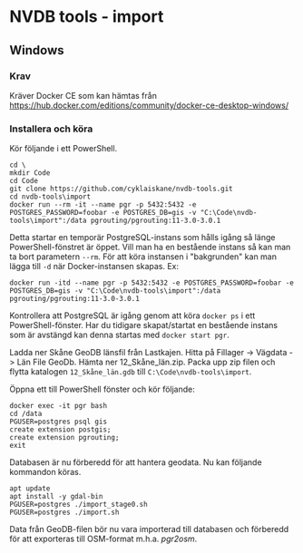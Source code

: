 # NVDB tools - import

## Windows

### Krav

Kräver Docker CE som kan hämtas från https://hub.docker.com/editions/community/docker-ce-desktop-windows/

### Installera och köra

Kör följande i ett PowerShell.

```shell
cd \
mkdir Code
cd Code
git clone https://github.com/cyklaiskane/nvdb-tools.git
cd nvdb-tools\import
docker run --rm -it --name pgr -p 5432:5432 -e POSTGRES_PASSWORD=foobar -e POSTGRES_DB=gis -v "C:\Code\nvdb-tools\import":/data pgrouting/pgrouting:11-3.0-3.0.1
```

Detta startar en temporär PostgreSQL-instans som hålls igång så länge PowerShell-fönstret är öppet. Vill man ha en bestående instans så kan man ta bort parametern `--rm`. För att köra instansen i "bakgrunden" kan man lägga till `-d` när Docker-instansen skapas. Ex:

```shell
docker run -itd --name pgr -p 5432:5432 -e POSTGRES_PASSWORD=foobar -e POSTGRES_DB=gis -v "C:\Code\nvdb-tools\import":/data pgrouting/pgrouting:11-3.0-3.0.1
```

Kontrollera att PostgreSQL är igång genom att köra `docker ps` i ett PowerShell-fönster. Har du tidigare skapat/startat en bestående instans som är avstängd kan denna startas med `docker start pgr`.

Ladda ner Skåne GeoDB länsfil från Lastkajen. Hitta på Fillager -> Vägdata -> Län File GeoDb. Hämta ner 12_Skåne_län.zip. Packa upp zip filen och flytta katalogen `12_Skåne_län.gdb` till `C:\Code\nvdb-tools\import`.

Öppna ett till PowerShell fönster och kör följande:

```shell
docker exec -it pgr bash
cd /data
PGUSER=postgres psql gis
create extension postgis;
create extension pgrouting;
exit
```

Databasen är nu förberedd för att hantera geodata. Nu kan följande kommandon köras.

```shell
apt update
apt install -y gdal-bin
PGUSER=postgres ./import_stage0.sh
PGUSER=postgres ./import.sh
```

Data från GeoDB-filen bör nu vara importerad till databasen och förberedd för att exporteras till OSM-format m.h.a. _pgr2osm_.
